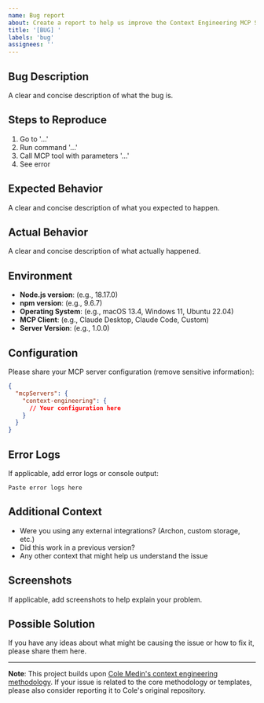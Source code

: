 ```yaml
---
name: Bug report
about: Create a report to help us improve the Context Engineering MCP Server
title: '[BUG] '
labels: 'bug'
assignees: ''
---
```


## Bug Description

A clear and concise description of what the bug is.

## Steps to Reproduce

1. Go to '...'
2. Run command '...'
3. Call MCP tool with parameters '...'
4. See error

## Expected Behavior

A clear and concise description of what you expected to happen.

## Actual Behavior

A clear and concise description of what actually happened.

## Environment

- **Node.js version**: (e.g., 18.17.0)
- **npm version**: (e.g., 9.6.7)
- **Operating System**: (e.g., macOS 13.4, Windows 11, Ubuntu 22.04)
- **MCP Client**: (e.g., Claude Desktop, Claude Code, Custom)
- **Server Version**: (e.g., 1.0.0)

## Configuration

Please share your MCP server configuration (remove sensitive information):

```json
{
  "mcpServers": {
    "context-engineering": {
      // Your configuration here
    }
  }
}
```

## Error Logs

If applicable, add error logs or console output:

```
Paste error logs here
```

## Additional Context

- Were you using any external integrations? (Archon, custom storage, etc.)
- Did this work in a previous version?
- Any other context that might help us understand the issue

## Screenshots

If applicable, add screenshots to help explain your problem.

## Possible Solution

If you have any ideas about what might be causing the issue or how to fix it, please share them here.

---

**Note**: This project builds upon [Cole Medin's context engineering methodology](https://github.com/coleam00/context-engineering-intro). If your issue is related to the core methodology or templates, please also consider reporting it to Cole's original repository.
